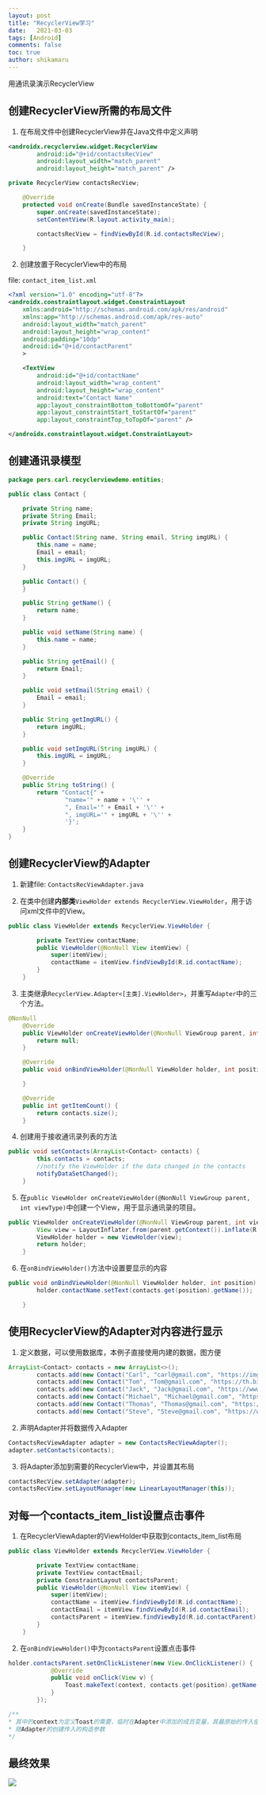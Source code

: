 ```yaml
---
layout: post
title: "RecyclerView学习"
date:   2021-03-03
tags: [Android]
comments: false
toc: true
author: shikamaru
---
```


用通讯录演示RecyclerView
<!-- more -->

## 创建RecyclerView所需的布局文件

1. 在布局文件中创建RecyclerView并在Java文件中定义声明

```xml
<androidx.recyclerview.widget.RecyclerView
        android:id="@+id/contactsRecView"
        android:layout_width="match_parent"
        android:layout_height="match_parent" />
```

```java
private RecyclerView contactsRecView;

    @Override
    protected void onCreate(Bundle savedInstanceState) {
        super.onCreate(savedInstanceState);
        setContentView(R.layout.activity_main);

        contactsRecView = findViewById(R.id.contactsRecView);

    }
```

2. 创建放置于RecyclerView中的布局

file: `contact_item_list.xml`

```xml
<?xml version="1.0" encoding="utf-8"?>
<androidx.constraintlayout.widget.ConstraintLayout
    xmlns:android="http://schemas.android.com/apk/res/android"
    xmlns:app="http://schemas.android.com/apk/res-auto"
    android:layout_width="match_parent"
    android:layout_height="wrap_content"
    android:padding="10dp"
    android:id="@+id/contactParent"
    >

    <TextView
        android:id="@+id/contactName"
        android:layout_width="wrap_content"
        android:layout_height="wrap_content"
        android:text="Contact Name"
        app:layout_constraintBottom_toBottomOf="parent"
        app:layout_constraintStart_toStartOf="parent"
        app:layout_constraintTop_toTopOf="parent" />

</androidx.constraintlayout.widget.ConstraintLayout>
```

## 创建通讯录模型

```java
package pers.carl.recyclerviewdemo.entities;

public class Contact {

    private String name;
    private String Email;
    private String imgURL;

    public Contact(String name, String email, String imgURL) {
        this.name = name;
        Email = email;
        this.imgURL = imgURL;
    }

    public Contact() {
    }

    public String getName() {
        return name;
    }

    public void setName(String name) {
        this.name = name;
    }

    public String getEmail() {
        return Email;
    }

    public void setEmail(String email) {
        Email = email;
    }

    public String getImgURL() {
        return imgURL;
    }

    public void setImgURL(String imgURL) {
        this.imgURL = imgURL;
    }

    @Override
    public String toString() {
        return "Contact{" +
                "name='" + name + '\'' +
                ", Email='" + Email + '\'' +
                ", imgURL='" + imgURL + '\'' +
                '}';
    }
}

```



## 创建RecyclerView的Adapter

1. 新建file: `ContactsRecViewAdapter.java`

2. 在类中创建**内部类**`ViewHolder extends RecyclerView.ViewHolder`，用于访问xml文件中的View。

```java
public class ViewHolder extends RecyclerView.ViewHolder {

        private TextView contactName;
        public ViewHolder(@NonNull View itemView) {
            super(itemView);
            contactName = itemView.findViewById(R.id.contactName);
        }
    }
```

3. 主类继承`RecyclerView.Adapter<[主类].ViewHolder>`，并重写`Adapter`中的三个方法。

```java
@NonNull
    @Override
    public ViewHolder onCreateViewHolder(@NonNull ViewGroup parent, int viewType) {
        return null;
    }

    @Override
    public void onBindViewHolder(@NonNull ViewHolder holder, int position) {

    }

    @Override
    public int getItemCount() {
        return contacts.size();
    }
```

4. 创建用于接收通讯录列表的方法

```java
public void setContacts(ArrayList<Contact> contacts) {
        this.contacts = contacts;
        //notify the ViewHolder if the data changed in the contacts
        notifyDataSetChanged();
    }
```

5. 在`public ViewHolder onCreateViewHolder(@NonNull ViewGroup parent, int viewType)`中创建一个View，用于显示通讯录的项目。

```java
public ViewHolder onCreateViewHolder(@NonNull ViewGroup parent, int viewType) {
        View view = LayoutInflater.from(parent.getContext()).inflate(R.layout.contact_item_list, parent, false);
        ViewHolder holder = new ViewHolder(view);
        return holder;
    }
```

6. 在`onBindViewHolder()`方法中设置要显示的内容

```java
public void onBindViewHolder(@NonNull ViewHolder holder, int position) {
        holder.contactName.setText(contacts.get(position).getName());

    }
```

## 使用RecyclerView的Adapter对内容进行显示

1. 定义数据，可以使用数据库，本例子直接使用内建的数据，图方便

```java
ArrayList<Contact> contacts = new ArrayList<>();
        contacts.add(new Contact("Carl", "carl@gmail.com", "https://img2.woyaogexing.com/2018/08/31/931ad72ea90e0abf!480x480.jpg"));
        contacts.add(new Contact("Tom", "Tom@gmail.com", "https://th.bing.com/th/id/R5679d3cab9c0e3337f9f525bed2c9bca?rik=Igyui%2bRNTiKM1w&riu=http%3a%2f%2fimg.crcz.com%2fallimg%2f201910%2f03%2f1570070372115992.jpg&ehk=2YJxO3Osp4%2bLbjchnxU18YHKTEueK43WFr3ekeiHk2c%3d&risl=&pid=ImgRaw"));
        contacts.add(new Contact("Jack", "Jack@gmail.com", "https://www.keaidian.com/uploads/allimg/190213/13174508_2.jpeg"));
        contacts.add(new Contact("Michael", "Michael@gmail.com", "https://www.keaidian.com/uploads/allimg/190131/co1Z1310S128-0-31.jpg"));
        contacts.add(new Contact("Thomas", "Thomas@gmail.com", "https://www.keaidian.com/uploads/allimg/190108/co1Z10Q32551-0-10.jpg"));
        contacts.add(new Contact("Steve", "Steve@gmail.com", "https://www.keaidian.com/uploads/allimg/190704/04112049_5.jpeg"));
```

2. 声明Adapter并将数据传入Adapter

```java
ContactsRecViewAdapter adapter = new ContactsRecViewAdapter();
adapter.setContacts(contacts);
```

3. 将Adapter添加到需要的RecyclerView中，并设置其布局

```java
contactsRecView.setAdapter(adapter);
contactsRecView.setLayoutManager(new LinearLayoutManager(this));
```



## 对每一个contacts_item_list设置点击事件

1. 在RecyclerViewAdapter的ViewHolder中获取到contacts_item_list布局

```java
public class ViewHolder extends RecyclerView.ViewHolder {

        private TextView contactName;
        private TextView contactEmail;
        private ConstraintLayout contactsParent;
        public ViewHolder(@NonNull View itemView) {
            super(itemView);
            contactName = itemView.findViewById(R.id.contactName);
            contactEmail = itemView.findViewById(R.id.contactEmail);
            contactsParent = itemView.findViewById(R.id.contactParent); //此行
        }
    }
```

2. 在`onBindViewHolder()`中为`contactsParent`设置点击事件

```java
holder.contactsParent.setOnClickListener(new View.OnClickListener() {
            @Override
            public void onClick(View v) {
                Toast.makeText(context, contacts.get(position).getName() + "clicked", Toast.LENGTH_SHORT).show();
            }
        });

/**
* 其中的context为定义Toast的需要，临时在Adapter中添加的成员变量，其最原始的传入值为MainActivity中的this
* 随Adapter的创建传入的构造参数
*/
```

## 最终效果

![](../images/2021-03-03-RecyclerView/recyclerViewDemo.png)